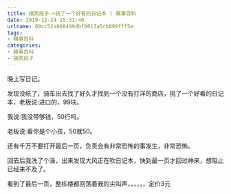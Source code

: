 ```yaml
---
title: 搞笑段子->挑了一个好看的日记本 | 糗事百科
date: 2019-12-24 15:31:40
urlname: 09cc52a908499dbf9013a5cb099fff5e
tags: 
- 糗事百科
categories:
- 糗事百科
- 搞笑段子
---
```

晚上写日记。

发现没纸了，骑车出去找了好久才找到一个没有打洋的商店，挑了一个好看的日记本，老板说:进口的，99块。

我说:我没带够钱，50行吗。

老板说:看你是个小孩，50就50。

还有千万不要打开最后一页，负责会有非常恐怖的事发生，非常恐怖。

回去后我洗了个澡，出来发现大风正在吹日记本，快到最一页才回过神来，想阻止已经来不及了。

看到了最后一页，整栋楼都回荡着我的尖叫声，，，，，，定价3元


